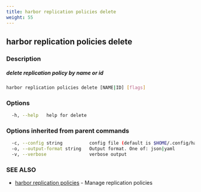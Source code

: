 ```yaml
---
title: harbor replication policies delete
weight: 55
---
```

## harbor replication policies delete

### Description

##### delete replication policy by name or id

```sh
harbor replication policies delete [NAME|ID] [flags]
```

### Options

```sh
  -h, --help   help for delete
```

### Options inherited from parent commands

```sh
  -c, --config string          config file (default is $HOME/.config/harbor-cli/config.yaml)
  -o, --output-format string   Output format. One of: json|yaml
  -v, --verbose                verbose output
```

### SEE ALSO

* [harbor replication policies](harbor-replication-policies.md)	 - Manage replication policies

